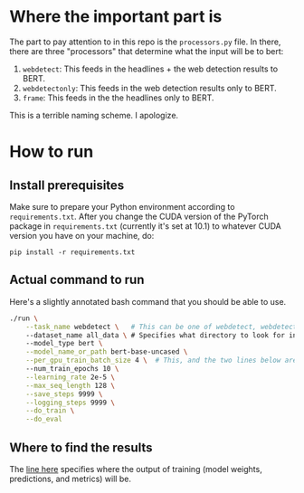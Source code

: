 # Where the important part is

The part to pay attention to in this repo is the `processors.py` file. In there, there
are three "processors" that determine what the input will be to bert:

 1. `webdetect`: This feeds in the headlines + the web detection results to BERT.
 2. `webdetectonly`: This feeds in the web detection results only to BERT.
 3. `frame`: This feeds in the the headlines only to BERT.

This is a terrible naming scheme. I apologize.

# How to run

## Install prerequisites
Make sure to prepare your Python environment according to `requirements.txt`. After you change
the CUDA version of the PyTorch package in `requirements.txt` (currently it's set at 10.1) to whatever CUDA
version you have on your machine, do:

	pip install -r requirements.txt


## Actual command to run
Here's a slightly annotated bash command that you should be able to use.

```bash
./run \
	--task_name webdetect \   # This can be one of webdetect, webdetectonly, or frame. (check above)
	--dataset_name all_data \ # Specifies what directory to look for in data_subsets/
	--model_type bert \
	--model_name_or_path bert-base-uncased \
	--per_gpu_train_batch_size 4 \  # This, and the two lines below are critical to getting good performance on this dataset.
	--num_train_epochs 10 \
	--learning_rate 2e-5 \
	--max_seq_length 128 \
	--save_steps 9999 \
	--logging_steps 9999 \
	--do_train \
	--do_eval
```
## Where to find the results

The [line here](https://github.com/davidatbu/newsframing_webdetection_api/blob/71452aa3529afebfbc63a99f8606c4457ee04a80/run#L11) specifies where the output of training (model weights, predictions, and metrics) will be.
